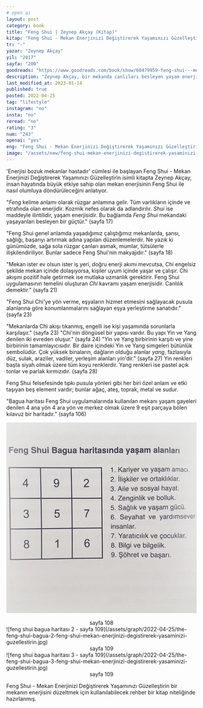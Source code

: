 ```yaml
---
# open ai
layout: post
category: book
title: "Feng Shui | Zeynep Akçay (Kitap)"
kitap: "Feng Shui - Mekan Enerjinizi Değiştirerek Yaşamınızı Güzelleştirin"
tr: "-"
yazar: "Zeynep Akçay"
yil: "2017"
sayfa: "200"
goodreads: "https://www.goodreads.com/book/show/60479959-feng-shui---mekan-enerjinizi-de-i-tirerek-ya-am-n-z-g-zelle-tirin"
description: "Zeynep Akçay, bir mekanda canlıları besleyen yaşam enerjisi anlamına gelen Feng Shui'yi anlattığı kitabında bu felsefeyi çeşitli yönleri ile ele alıyor."
last_modified_at: 2023-01-14
published: true
posted: 2022-04-25
tag: "lifestyle"
instagram: "no"
insta: "no"
reread: "no"
rating: "3"
num: "243"
openai: "yes"
eng: "Feng Shui - Mekan Enerjinizi Değiştirerek Yaşamınızı Güzelleştirin by Zeynep Akçay is a practical guide that teaches readers how to use the principles of Feng Shui to improve their living spaces and create a more harmonious and positive environment."
image: "/assets/new/feng-shui-mekan-enerjinizi-degistirerek-yasaminizi-guzellestirin.jpg"
---
```


'Enerjisi bozuk mekanlar hastadır' cümlesi ile başlayan Feng Shui - Mekan Enerjinizi Değiştirerek Yaşamınızı Güzelleştirin isimli kitapta Zeynep Akçay, insan hayatında büyük etkiye sahip olan mekan enerjisinin Feng Shui ile nasıl olumluya döndürüleceğini anlatıyor. 

"_Feng_ kelime anlamı olarak rüzgar anlamına gelir. Tüm varlıkların içinde ve etrafında olan enerjidir. Kozmik nefes olarak da adlandırılır. _Shui_ ise maddeyle ilintilidir, yaşam enerjisidir. Bu bağlamda _Feng Shui_ mekandaki yaşayanları besleyen bir güçtür." (sayfa 17) 

"Feng Shui genel anlamda yaşadığımız çalıştığımız mekanlarda, şansı, sağlığı, başarıyı artırmak adına yapılan düzenlemelerdir. Ne yazık ki günümüzde, sağa sola rüzgar çanları asmak, mumlar, tütsülerle ilişkilendiriliyor. Bunlar sadece Feng Shui'nin makyajıdır." (sayfa 18)

"Mekan ister ev olsun ister iş yeri, doğru enerji akımı mevcutsa, Chi engelsiz şekilde mekan içinde dolaşıyorsa, kişiler uyum içinde yaşar ve çalışır. Chi akışını pozitif hale getirmek ise mutlaka uzmanlık gerektirir. Feng Shui uygulamasının temelini oluşturan _Chi_ kavramı yaşam enerjisidir. Canlılık demektir." (sayfa 21)

"Feng Shui Chi'ye yön verme, eşyaların hizmet etmesini sağlayacak pusula alanlarına göre konumlanmalarını sağlayan eşya yerleştirme sanatıdır." (sayfa 23)

"Mekanlarda Chi akışı tıkanmış, engelli ise kişi yaşamında sorunlarla karşılaşır." (sayfa 23) "Chi'nin döngüsel bir yapısı vardır. Bu yapı Yin ve Yang denilen iki evreden oluşur." (sayfa 24) "Yin ve Yang birbirinin karşıtı ve yine birbirinin tamamlayıcısıdır. Bir daire içindeki Yin ve Yang simgeleri bütünlük sembolüdür. Çok yüksek binaların, dağların olduğu alanlar _yang_, fazlasıyla düz, sulak, araziler, vadiler, yerleşim alanları _yin_'dir." (sayfa 27) Yin renkleri başta siyah olmak üzere tüm koyu renklerdir. Yang renkleri ise pastel açık tonlar ve parlak kırmızıdır. (sayfa 28)

Feng Shui felsefesinde tıpkı pusula yönleri gibi her biri özel anlam ve etki taşıyan beş element vardır; bunlar ağaç, ateş, toprak, metal ve sudur. 

"Bagua haritası Feng Shui uygulamalarında kullanılan mekanı yaşam gayeleri denilen 4 ana yön 4 ara yön ve merkez olmak üzere 9 eşit parçaya bölen kılavuz bir haritadır." (sayfa 106) 

![feng shui bagua haritası 1 - sayfa 108](/assets/graph/2022-04-25/the-feng-shui-bagua-1-feng-shui-mekan-enerjinizi-degistirerek-yasaminizi-guzellestirin.jpg)
<center>sayfa 108</center>
![feng shui bagua haritası 2 - sayfa 109](/assets/graph/2022-04-25/the-feng-shui-bagua-2-feng-shui-mekan-enerjinizi-degistirerek-yasaminizi-guzellestirin.jpg)
<center>sayfa 109</center>
![feng shui bagua haritası 3 - sayfa 109](/assets/graph/2022-04-25/the-feng-shui-bagua-3-feng-shui-mekan-enerjinizi-degistirerek-yasaminizi-guzellestirin.jpg)
<center>sayfa 109</center>

Feng Shui - Mekan Enerjinizi Değiştirerek Yaşamınızı Güzelleştirin bir mekanın enerjisini düzeltmek için kullanılabilecek rehber bir kitap niteliğinde hazırlanmış.
